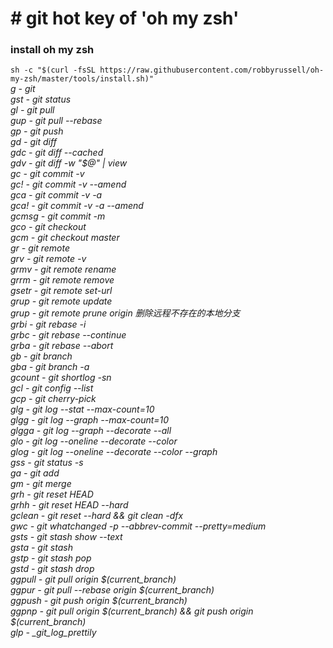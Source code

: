 <h1># git hot key of 'oh my zsh'</h1>
<h3>install oh my zsh</h3>
<code>sh -c "$(curl -fsSL https://raw.githubusercontent.com/robbyrussell/oh-my-zsh/master/tools/install.sh)"</code>
<h6 style="margin: 0">g - git</h6>
<h6 style="margin: 0">gst - git status</h6>
<h6 style="margin: 0">gl - git pull</h6>
<h6 style="margin: 0">gup - git pull --rebase</h6>
<h6 style="margin: 0">gp - git push</h6>
<h6 style="margin: 0">gd - git diff</h6>
<h6 style="margin: 0">gdc - git diff --cached</h6>
<h6 style="margin: 0">gdv - git diff -w "$@" | view</h6>
<h6 style="margin: 0">gc - git commit -v</h6>
<h6 style="margin: 0">gc! - git commit -v --amend</h6>
<h6 style="margin: 0">gca - git commit -v -a</h6>
<h6 style="margin: 0">gca! - git commit -v -a --amend</h6>
<h6 style="margin: 0">gcmsg - git commit -m</h6>
<h6 style="margin: 0">gco - git checkout</h6>
<h6 style="margin: 0">gcm - git checkout master</h6>
<h6 style="margin: 0">gr - git remote</h6>
<h6 style="margin: 0">grv - git remote -v</h6>
<h6 style="margin: 0">grmv - git remote rename</h6>
<h6 style="margin: 0">grrm - git remote remove</h6>
<h6 style="margin: 0">gsetr - git remote set-url</h6>
<h6 style="margin: 0">grup - git remote update</h6>
<h6 style="margin: 0">grup - git remote prune origin <span>删除远程不存在的本地分支</span></h6>
<h6 style="margin: 0">grbi - git rebase -i</h6>
<h6 style="margin: 0">grbc - git rebase --continue</h6>
<h6 style="margin: 0">grba - git rebase --abort</h6>
<h6 style="margin: 0">gb - git branch</h6>
<h6 style="margin: 0">gba - git branch -a</h6>
<h6 style="margin: 0">gcount - git shortlog -sn</h6>
<h6 style="margin: 0">gcl - git config --list</h6>
<h6 style="margin: 0">gcp - git cherry-pick</h6>
<h6 style="margin: 0">glg - git log --stat --max-count=10</h6>
<h6 style="margin: 0">glgg - git log --graph --max-count=10</h6>
<h6 style="margin: 0">glgga - git log --graph --decorate --all</h6>
<h6 style="margin: 0">glo - git log --oneline --decorate --color</h6>
<h6 style="margin: 0">glog - git log --oneline --decorate --color --graph</h6>
<h6 style="margin: 0">gss - git status -s</h6>
<h6 style="margin: 0">ga - git add</h6>
<h6 style="margin: 0">gm - git merge</h6>
<h6 style="margin: 0">grh - git reset HEAD</h6>
<h6 style="margin: 0">grhh - git reset HEAD --hard</h6>
<h6 style="margin: 0">gclean - git reset --hard && git clean -dfx</h6>
<h6 style="margin: 0">gwc - git whatchanged -p --abbrev-commit --pretty=medium</h6>
<h6 style="margin: 0">gsts - git stash show --text</h6>
<h6 style="margin: 0">gsta - git stash </h6>
<h6 style="margin: 0">gstp - git stash pop</h6>
<h6 style="margin: 0">gstd - git stash drop</h6>
<h6 style="margin: 0">ggpull - git pull origin $(current_branch)</h6>
<h6 style="margin: 0">ggpur - git pull --rebase origin $(current_branch)</h6>
<h6 style="margin: 0">ggpush - git push origin $(current_branch)</h6>
<h6 style="margin: 0">ggpnp - git pull origin $(current_branch) && git push origin $(current_branch)</h6>
<h6 style="margin: 0">glp - _git_log_prettily</h6>
